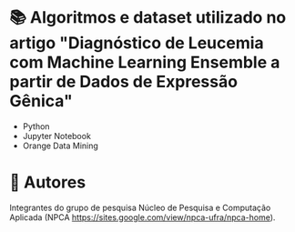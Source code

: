 # :books: Algoritmos e dataset utilizado no artigo "Diagnóstico de Leucemia com Machine Learning Ensemble a partir de Dados de Expressão Gênica"

 - Python
 - Jupyter Notebook
 - Orange Data Mining

# :pushpin: Autores

Integrantes do grupo de pesquisa Núcleo de Pesquisa e Computação Aplicada (NPCA <https://sites.google.com/view/npca-ufra/npca-home>).